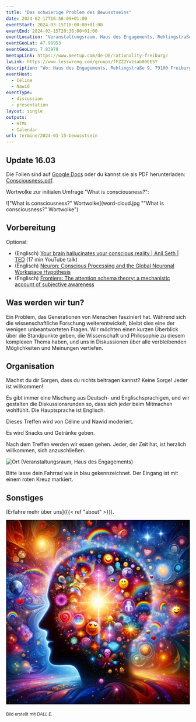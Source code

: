 ```yaml
---
title: "Das schwierige Problem des Bewusstseins"
date: 2024-02-17T16:56:09+01:00
eventStart: 2024-03-15T18:00:00+01:00
eventEnd: 2024-03-15T20:30:00+01:00
eventLocation: "Veranstaltungsraum, Haus des Engagements, Rehlingstraße 9, 79100 Freiburg"
eventGeoLat: 47.98953
eventGeoLon: 7.83979
meetupLink: https://www.meetup.com/de-DE/rationality-freiburg/
lwLink: https://www.lesswrong.com/groups/fFZZ2Ywzsab86EESY
description: "Wo: Haus des Engagements, Rehlingstraße 9, 79100 Freiburg. Wann: Freitag, 15. März 2024 um 18:00 Uhr MEZ."
eventHost:
  - Céline
  - Nawid
eventType:
  - discussion
  - presentation
layout: single
outputs:
  - HTML
  - Calendar
url: termine/2024-03-15-bewusstsein
---
```


## Update 16.03

Die Folien sind auf [Google
Docs](https://docs.google.com/presentation/d/1qKKtagQnc8LUqZIFzGfdpeyomBYZK_WU4PpZiKb8DEk/edit#slide=id.g2c29e2b20bb_0_1)
oder du kannst sie als PDF herunterladen: [Consciousness.pdf](Consciousness.pdf).

Wortwolke zur initialen Umfrage "What is consciousness?":

!["What is consciousness?" Wortwolke](word-cloud.jpg ""What is consciousness?" Wortwolke")


## Vorbereitung

Optional:

* (Englisch) [Your brain hallucinates your conscious reality | Anil Seth |
  TED](https://youtu.be/lyu7v7nWzfo) (17 min YouTube talk)
* (Englisch) [Neuron: Conscious Processing and the Global Neuronal Workspace
Hypothesis](https://www.cell.com/neuron/pdf/S0896-6273(20)30052-0.pdf)
* (Englisch) [Frontiers: The attention schema theory: a mechanistic account of subjective
awareness](https://www.frontiersin.org/journals/psychology/articles/10.3389/fpsyg.2015.00500/full?source=post_page---------------------------)


## Was werden wir tun?

Ein Problem, das Generationen von Menschen fasziniert hat. Während sich die
wissenschaftliche Forschung weiterentwickelt, bleibt dies eine der wenigen
unbeantworteten Fragen. Wir möchten einen kurzen Überblick über die Standpunkte
geben, die Wissenschaft und Philosophie zu diesem komplexen Thema haben, und
uns in Diskussionen über alle verbleibenden Möglichkeiten und Meinungen
vertiefen.


## Organisation

Machst du dir Sorgen, dass du nichts beitragen kannst? Keine Sorge! Jeder ist willkommen!

Es gibt immer eine Mischung aus Deutsch- und Englischsprachigen, und wir gestalten die Diskussionsrunden so, dass sich jeder beim Mitmachen wohlfühlt. Die Hauptsprache ist Englisch.

Dieses Treffen wird von Céline und Nawid moderiert.

Es wird Snacks und Getränke geben.

Nach dem Treffen werden wir essen gehen. Jeder, der Zeit hat, ist herzlich willkommen, sich anzuschließen.

![Ort (Veranstaltungsraum, Haus des Engagements)](/images/hde-new-building.png)

Bitte lasse dein Fahrrad wie in blau gekennzeichnet. Der Eingang ist mit einem
roten Kreuz markiert.


## Sonstiges

[Erfahre mehr über uns]({{< ref "about" >}}).

![Abstrakte Darstellung der Komplexität menschlichen Denkens](cover.webp "Abstrakte Darstellung der Komplexität menschlichen Denkens")

<small>Bild erstellt mit _DALL·E_.</small>
